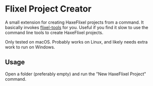 # Flixel Project Creator

A small extension for creating HaxeFlixel projects from a command. It basically invokes [flixel-tools](https://github.com/HaxeFlixel/flixel-tools) for you. Useful if you find it slow to use the command line tools to create HaxeFlixel projects.

Only tested on macOS. Probably works on Linux, and likely needs extra work to run on Windows.

## Usage

Open a folder (preferably empty) and run the "New HaxeFlixel Project" command.
